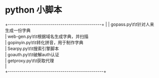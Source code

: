 # python 小脚本

+------------------------------------------------+
|
| gopass.py\t\t针对人来生成一份字典                  
| web-gen.py\t\t根据域名生成字典，并扫描             
| gopinyin.py\t\t转化拼音，用于制作字典               
| Searpy.py\t\t搜索引擎脚本                           
| goauth.py\t\t破解auth认证                           
| getproxy.py\t\t获取代理                               
|                                                                  
+-------------------------------------------------+
